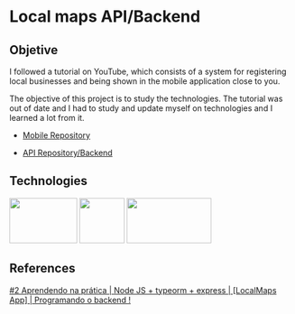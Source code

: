 # Local maps API/Backend

## Objetive

I followed a tutorial on YouTube, which consists of a system for registering local businesses and being shown in the mobile application close to you.

The objective of this project is to study the technologies. The tutorial was out of date and I had to study and update myself on technologies and I learned a lot from it.

- [Mobile Repository](https://github.com/FilipeRosaPRG/local-maps-app)

- [API Repository/Backend](https://github.com/FilipeRosaPRG/local-maps-api)

## Technologies

<div align="left">
<img src="https://upload.wikimedia.org/wikipedia/commons/thumb/d/d9/Node.js_logo.svg/1200px-Node.js_logo.svg.png" width="120px" height="80px"/>
<img src="https://bognarjunior.files.wordpress.com/2018/09/typescript.png" width="80px" height="80px"/>
<img src="https://upload.wikimedia.org/wikipedia/commons/thumb/3/38/SQLite370.svg/2560px-SQLite370.svg.png" width="150px" height="80px"/>
</div>

## References

[#2 Aprendendo na prática | Node JS + typeorm + express | [LocalMaps App] | Programando o backend !](https://www.youtube.com/watch?v=06CuDnYv2xo&list=PLgM_vQNu_4CCx-soJr2LHABD5XZmqNA-r&index=3&ab_channel=Jo%C3%A3oBibiano)

